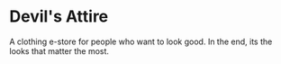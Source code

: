 # Devil's Attire
A clothing e-store for people who want to look good. In the end, its the looks that matter the most.